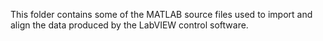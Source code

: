 This folder contains some of the MATLAB source files used to import and align the data produced by the LabVIEW control software.